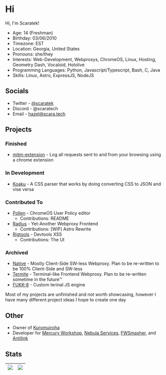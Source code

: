 # Hi
Hi, I'm Scaratek!
- Age: 14 (Freshman)
- Birthday: 03/06/2010
- Timezone: EST
- Location: Georgia, United States
- Pronouns: she/they
- Interests: Web-Development, Webproxys, ChromeOS, Linux, Hosting, Geometry Dash, Vocaloid, Hololive
- Programming Languages: Python, Javascript/Typescript, Bash, C, Java
- Skills: Linux, Astro, ExpressJS, NodeJS

## Socials
- Twitter - [@scaratek](https://x.com/scaratek)
- Discord - @scaratech
- Email - hazel@scara.tech

## Projects
### Finished
- [mitm-extension](https://github.com/scaratech/mitm-extension) - Log all requests sent to and from your browsing using a chrome extension
### In Development
- [Koaku](https://github.com/scaratech/koaku) - A CSS parser that works by doing converting CSS to JSON and vise versa
### Contributed To
- [Pollen](https://github.com/mercuryworkshop/pollen) - ChromeOS User Policy editor
  - Contributions: README
- [Radius](https://github.com/radiusproxy/radius) - Yet-Another Webproxy Frontend
  - Contributions: [WiP] Astro Rewrite
- [Rigtools](https://github.com/fwsmasher/rigtools) - Devtools XSS
  - Contributions: The UI
### Archived
- [Native](https://github.com/scaratech/native) - Mostly Client-Side SW-less Webproxy. Plan to be re-written to be 100% Client-Side and SW-less
- [Termite](https://github.com/scaratech/termite) - Terminal-like Frontend Webproxy. Plan to be re-written sometime in the future:tm:
- [FUKK-8](https://github.com/scaratech/fukk-8) - Custom terinal JS engine

Most of my projects are unfinished and not worth showcasing, however I have many different project ideas I hope to create one day

## Other
- Owner of [Kuromuiroha](https://kuromu.scara.tech)
- Developer for [Mercury Workshop](https://mercuryworks.shop), [Nebula Services](https://github.com/nebulaservices), [FWSmasher](https://github.com/FWSmasher), and [Antilink](https://github.com/anti-link)

## Stats
![](https://github-readme-stats.vercel.app/api?username=scaratech&theme=dracula&show_icons=true&hide_border=true&count_private=true) | ![](https://github-readme-stats.vercel.app/api/top-langs/?username=scaratech&theme=dracula&show_icons=true&hide_border=true&layout=compact) |
| --- | --- |

